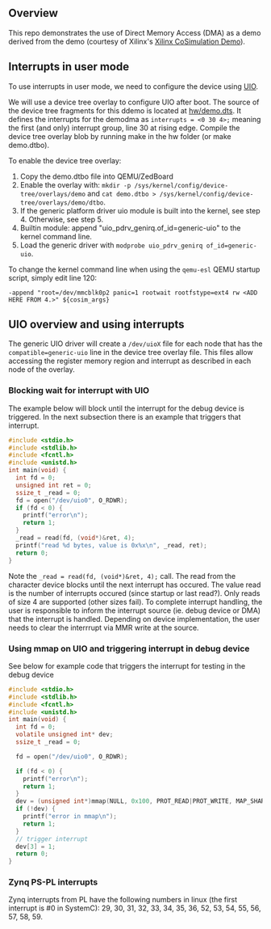 ## Overview 

This repo demonstrates the use of Direct Memory Access (DMA) as a demo derived from 
the demo (courtesy of Xilinx's [Xilinx CoSimulation Demo](https://github.com/Xilinx/systemctlm-cosim-demo)). 

## Interrupts in user mode

To use interrupts in user mode, we need to configure the device using [UIO](https://www.kernel.org/doc/html/latest/driver-api/uio-howto.html).

We will use a device tree overlay to configure UIO after boot. The source of the device tree fragments for this ddemo is located at [hw/demo.dts](hw/demo.dts). 
It defines the interrupts for the demodma as `interrupts = <0 30 4>;` meaning the first (and only) interrupt group, line 30 at rising edge. 
Compile the device tree overlay blob by running make in the hw folder (or make demo.dtbo).

To enable the device tree overlay:

1. Copy the demo.dtbo file into QEMU/ZedBoard
2. Enable the overlay with: ```mkdir -p /sys/kernel/config/device-tree/overlays/demo``` and ```cat demo.dtbo > /sys/kernel/config/device-tree/overlays/demo/dtbo```. 
3. If the generic platform driver uio module is built into the kernel, see step 4. Otherwise, see step 5.
4. Builtin module: append "uio_pdrv_genirq.of_id=generic-uio" to the kernel command line.
5. Load the generic driver with ```modprobe uio_pdrv_genirq of_id=generic-uio```.

To change the kernel command line when using the ```qemu-esl``` QEMU startup script, simply edit line 120:

```
-append "root=/dev/mmcblk0p2 panic=1 rootwait rootfstype=ext4 rw <ADD HERE FROM 4.>" ${cosim_args}
```

## UIO overview and using interrupts

The generic UIO driver will create a ```/dev/uioX``` file for each node that has the ```compatible=generic-uio``` line in the device tree overlay file. This files allow accessing the register memory region and interrupt as described in each node of the overlay.

### Blocking wait for interrupt with UIO

The example below will block until the interrupt for the debug device is triggered. In the next subsection there is an example that triggers that interrupt.

```c
#include <stdio.h>
#include <stdlib.h>
#include <fcntl.h>
#include <unistd.h>
int main(void) {
  int fd = 0;
  unsigned int ret = 0;
  ssize_t _read = 0;
  fd = open("/dev/uio0", O_RDWR);
  if (fd < 0) {
    printf("error\n");
    return 1;
  }
  _read = read(fd, (void*)&ret, 4);
  printf("read %d bytes, value is 0x%x\n", _read, ret);
  return 0;
}
```

Note the `_read = read(fd, (void*)&ret, 4);` call. The read from the character device blocks until the next interrupt has occured. The value read is the number of interrupts occured (since startup or last read?). 
Only reads of size 4 are supported (other sizes fail). 
To complete interrupt handling, the user is responsible to inform the interrupt source (ie. debug device or DMA) that the interrupt is handled. Depending on device implementation, the user needs to clear the interrrupt via MMR write at the source. 

### Using mmap on UIO and triggering interrupt in debug device
See below for example code that triggers the interrupt for testing in the debug device

```c
#include <stdio.h>
#include <stdlib.h>
#include <fcntl.h>
#include <unistd.h>
int main(void) {
  int fd = 0;
  volatile unsigned int* dev;
  ssize_t _read = 0;

  fd = open("/dev/uio0", O_RDWR);

  if (fd < 0) {
    printf("error\n");
    return 1;
  }
  dev = (unsigned int*)mmap(NULL, 0x100, PROT_READ|PROT_WRITE, MAP_SHARED, fd, 0);
  if (!dev) {
    printf("error in mmap\n");
    return 1;
  }
  // trigger interrupt
  dev[3] = 1;
  return 0;
}
```




### Zynq PS-PL interrupts

Zynq interrupts from PL have the following numbers in linux (the first interrupt is #0 in SystemC):
29, 30, 31, 32, 33, 34, 35, 36, 52, 53, 54, 55, 56, 57, 58, 59.
